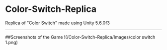 # Color-Switch-Replica
Replica of "Color Switch" made using Unity 5.6.0f3

---
##Screenshots of the Game
!(/Color-Switch-Replica/Images/color switch 1.png)

